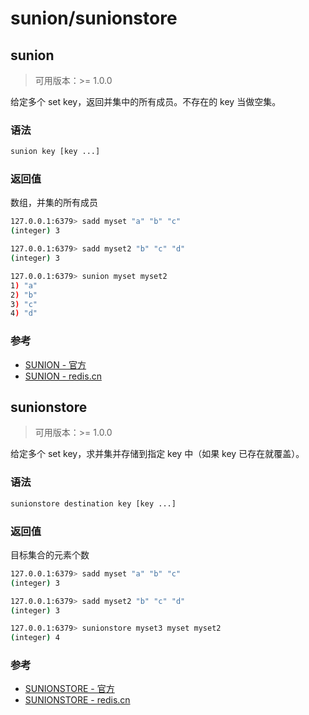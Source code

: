 # sunion/sunionstore

## sunion

> 可用版本：>= 1.0.0

给定多个 set key，返回并集中的所有成员。不存在的 key 当做空集。

### 语法

```bash
sunion key [key ...]
```

### 返回值

数组，并集的所有成员

```bash
127.0.0.1:6379> sadd myset "a" "b" "c"
(integer) 3

127.0.0.1:6379> sadd myset2 "b" "c" "d"
(integer) 3

127.0.0.1:6379> sunion myset myset2
1) "a"
2) "b"
3) "c"
4) "d"
```

### 参考

- [SUNION - 官方](https://redis.io/commands/sunion)
- [SUNION - redis.cn](http://www.redis.cn/commands/sunion.html)



## sunionstore

> 可用版本：>= 1.0.0

给定多个 set key，求并集并存储到指定 key 中（如果 key 已存在就覆盖）。

### 语法

```bash
sunionstore destination key [key ...]
```

### 返回值

目标集合的元素个数

```bash
127.0.0.1:6379> sadd myset "a" "b" "c"
(integer) 3

127.0.0.1:6379> sadd myset2 "b" "c" "d"
(integer) 3

127.0.0.1:6379> sunionstore myset3 myset myset2
(integer) 4
```

### 参考

- [SUNIONSTORE - 官方](https://redis.io/commands/sunionstore)
- [SUNIONSTORE - redis.cn](http://www.redis.cn/commands/sunionstore.html)